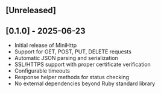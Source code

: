 ## [Unreleased]

## [0.1.0] - 2025-06-23

- Initial release of MiniHttp
- Support for GET, POST, PUT, DELETE requests  
- Automatic JSON parsing and serialization
- SSL/HTTPS support with proper certificate verification
- Configurable timeouts
- Response helper methods for status checking
- No external dependencies beyond Ruby standard library
